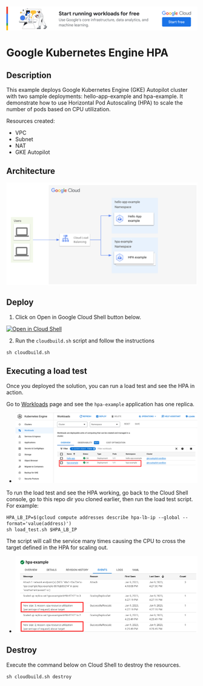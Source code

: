 [![banner](../banner.png)](https://cloud.google.com/?utm_source=github&utm_medium=referral&utm_campaign=GCP&utm_content=packages_repository_banner)

# Google Kubernetes Engine HPA

## Description

This example deploys Google Kubernetes Engine (GKE) Autopilot cluster with two sample deployments: hello-app-example and hpa-example. It demonstrate how to use Horizontal Pod Autoscaling (HPA) to scale the number of pods based on CPU utilization.

Resources created:
- VPC
- Subnet
- NAT
- GKE Autopilot

## Architecture
![architecture](architecture.png)

## Deploy

1. Click on Open in Google Cloud Shell button below.
<a href="https://ssh.cloud.google.com/cloudshell/editor?cloudshell_git_repo=https://github.com/GoogleCloudPlatform/click-to-deploy-solutions&cloudshell_workspace=gke-autopilot-hpa" target="_new">
    <img alt="Open in Cloud Shell" src="https://gstatic.com/cloudssh/images/open-btn.svg">
</a>

2. Run the `cloudbuild.sh` script and follow the instructions
```
sh cloudbuild.sh
```

## Executing a load test
Once you deployed the solution, you can run a load test and see the HPA in action.

Go to [Workloads](https://console.cloud.google.com/kubernetes/workload/overview) page and see the `hpa-example` application has one replica.

- ![replicas](./assets/hpa-example-replicas.png)

To run the load test and see the HPA working, go back to the Cloud Shell console, go to this repo dir you cloned earlier, then run the load test script. For example:

```
HPA_LB_IP=$(gcloud compute addresses describe hpa-lb-ip --global --format='value(address)')
sh load_test.sh $HPA_LB_IP
```

The script will call the service many times causing the CPU to cross the target defined in the HPA for scaling out.

- ![events](./assets/hpa-scale-events.png)

## Destroy
Execute the command below on Cloud Shell to destroy the resources.
```
sh cloudbuild.sh destroy
```
